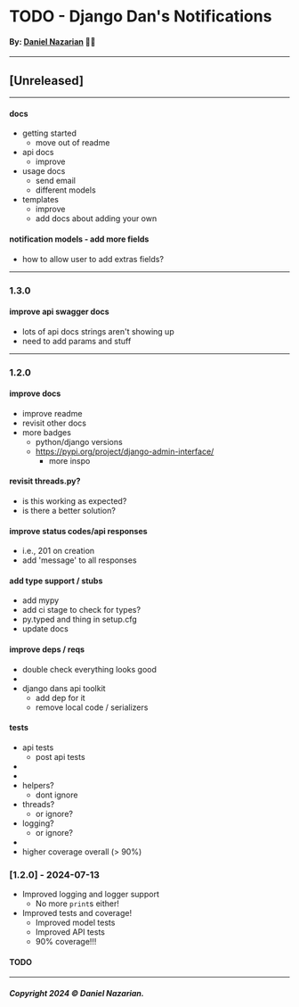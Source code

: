 # TODO - Django Dan's Notifications
#### By: [Daniel Nazarian](https://danielnazarian) 🐧👹

-------------------------------------------------------
## [Unreleased]
-----




#### docs
- getting started
    - move out of readme
- api docs
    - improve
- usage docs
    - send email
    - different models
- templates
    - improve
    - add docs about adding your own



#### notification models - add more fields
- how to allow user to add extras fields?




-----
### 1.3.0



#### improve api swagger docs
- lots of api docs strings aren't showing up
- need to add params and stuff




-----

### 1.2.0



#### improve docs
- improve readme
- revisit other docs
- more badges
    - python/django versions
    - https://pypi.org/project/django-admin-interface/
        - more inspo

    


#### revisit threads.py?
- is this working as expected?
- is there a better solution?



#### improve status codes/api responses
- i.e., 201 on creation
- add 'message' to all responses



#### add type support / stubs
- add mypy
- add ci stage to check for types?
- py.typed and thing in setup.cfg
- update docs



#### improve deps / reqs
- double check everything looks good
-
- django dans api toolkit
    - add dep for it
    - remove local code / serializers




#### tests
- api tests
    - post api tests
-
-
- helpers?
    - dont ignore
- threads?
    - or ignore?
- logging?
    - or ignore?
-
- higher coverage overall (> 90%)




### [1.2.0] - 2024-07-13
- Improved logging and logger support
    -  No more `print`s either!
- Improved tests and coverage!
    - Improved model tests
    - Improved API tests
    - 90% coverage!!!
#### TODO

-------------------------------------------------------

##### Copyright 2024 © Daniel Nazarian.
